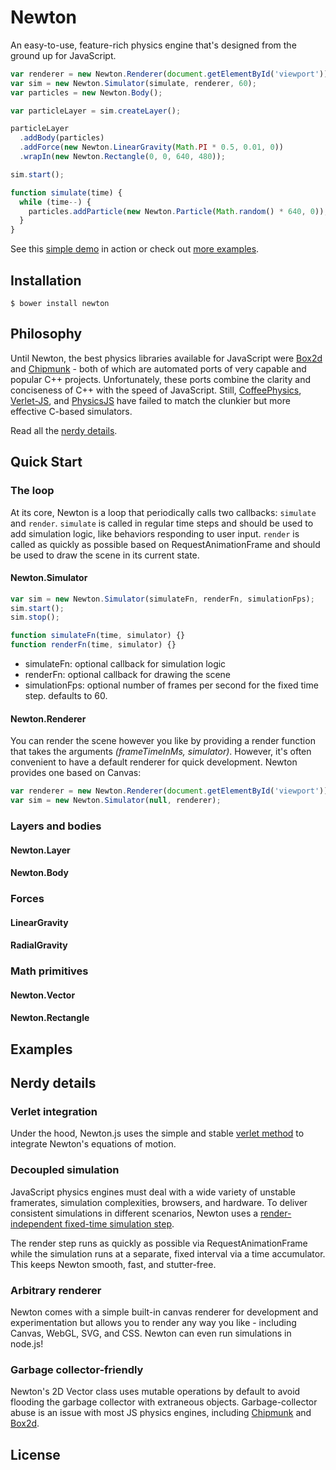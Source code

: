# Newton

An easy-to-use, feature-rich physics engine that's designed from the ground up for JavaScript.

```js
var renderer = new Newton.Renderer(document.getElementById('viewport'));
var sim = new Newton.Simulator(simulate, renderer, 60);
var particles = new Newton.Body();

var particleLayer = sim.createLayer();

particleLayer
  .addBody(particles)
  .addForce(new Newton.LinearGravity(Math.PI * 0.5, 0.01, 0))
  .wrapIn(new Newton.Rectangle(0, 0, 640, 480));

sim.start();

function simulate(time) {
  while (time--) {
    particles.addParticle(new Newton.Particle(Math.random() * 640, 0));
  }
}
```

See this [simple demo](http://www.google.com) in action or check out [more examples](http://www.google.com).

## Installation

```
$ bower install newton
```

## Philosophy

Until Newton, the best physics libraries available for JavaScript were
[Box2d](https://github.com/kripken/box2d.js/) and
[Chipmunk](https://github.com/josephg/Chipmunk-js) -
both of which are automated ports of very capable and popular C++ projects.
Unfortunately, these ports combine the clarity and conciseness of C++ with the speed of JavaScript.
Still,
[CoffeePhysics](https://github.com/soulwire/Coffee-Physics),
[Verlet-JS](https://github.com/subprotocol/verlet-js), and
[PhysicsJS](https://github.com/wellcaffeinated/PhysicsJS)
have failed to match the clunkier but more effective C-based simulators.

Read all the [nerdy details](http://www.google.com).

## Quick Start

### The loop

At its core, Newton is a loop that periodically calls two callbacks: `simulate` and `render`.
`simulate` is called in regular time steps and should be used to add simulation logic, like
behaviors responding to user input. `render` is called as quickly as possible based on
RequestAnimationFrame and should be used to draw the scene in its current state.

#### Newton.Simulator

```js
var sim = new Newton.Simulator(simulateFn, renderFn, simulationFps);
sim.start();
sim.stop();

function simulateFn(time, simulator) {}
function renderFn(time, simulator) {}
```

- simulateFn: optional callback for simulation logic
- renderFn: optional callback for drawing the scene
- simulationFps: optional number of frames per second for the fixed time step. defaults to 60.

#### Newton.Renderer

You can render the scene however you like by providing a render function
that takes the arguments *(frameTimeInMs, simulator)*. However, it's often convenient to
have a default renderer for quick development. Newton provides one based on Canvas:

```js
var renderer = new Newton.Renderer(document.getElementById('viewport'));
var sim = new Newton.Simulator(null, renderer);
```

### Layers and bodies

#### Newton.Layer

#### Newton.Body

### Forces

#### LinearGravity

#### RadialGravity

### Math primitives

#### Newton.Vector

#### Newton.Rectangle

## Examples

## Nerdy details

### Verlet integration

Under the hood, Newton.js uses the simple and stable
[verlet method](http://www.gamedev.net/page/resources/_/technical/math-and-physics/a-verlet-based-approach-for-2d-game-physics-r2714)
to integrate Newton's equations of motion.

### Decoupled simulation

JavaScript physics engines must deal with a wide variety of unstable framerates,
simulation complexities,
browsers, and hardware. To deliver consistent simulations in different scenarios, Newton uses a
[render-independent fixed-time simulation step](http://gafferongames.com/game-physics/fix-your-timestep/).

The render step runs as quickly as possible via RequestAnimationFrame while the simulation runs at a separate,
fixed interval via a time accumulator. This keeps Newton smooth, fast, and stutter-free.

### Arbitrary renderer

Newton comes with a simple built-in canvas renderer for development and experimentation but allows
you to render any way you like - including Canvas, WebGL, SVG, and CSS. Newton can even run simulations
in node.js!

### Garbage collector-friendly

Newton's 2D Vector class uses mutable operations by default to avoid flooding the garbage
collector with extraneous objects. Garbage-collector abuse is an issue with most JS physics engines,
including
[Chipmunk](https://groups.google.com/forum/#!topic/v8-users/e9HNSVoovEU) and
[Box2d](https://www.scirra.com/blog/76/how-to-write-low-garbage-real-time-javascript).

## License

